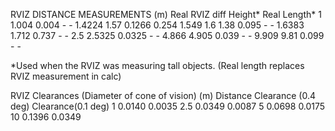 RVIZ DISTANCE MEASUREMENTS (m)
Real			RVIZ			diff 		Height* 		Real Length*
1				1.004			0.004		-				-
1.4224			1.57			0.1266		0.254			1.549
1.6				1.38			0.095		-				-
1.6383			1.712			0.737		-				-
2.5				2.5325			0.0325		-				-
4.866			4.905			0.039		-				-
9.909			9.81			0.099		-				-

 *Used when the RVIZ was measuring tall objects. (Real length replaces RVIZ measurement in calc)


RVIZ Clearances (Diameter of cone of vision) (m)
Distance 	Clearance (0.4 deg) 	Clearance(0.1 deg)
1			0.0140					0.0035
2.5			0.0349					0.0087
5			0.0698					0.0175
10			0.1396					0.0349
